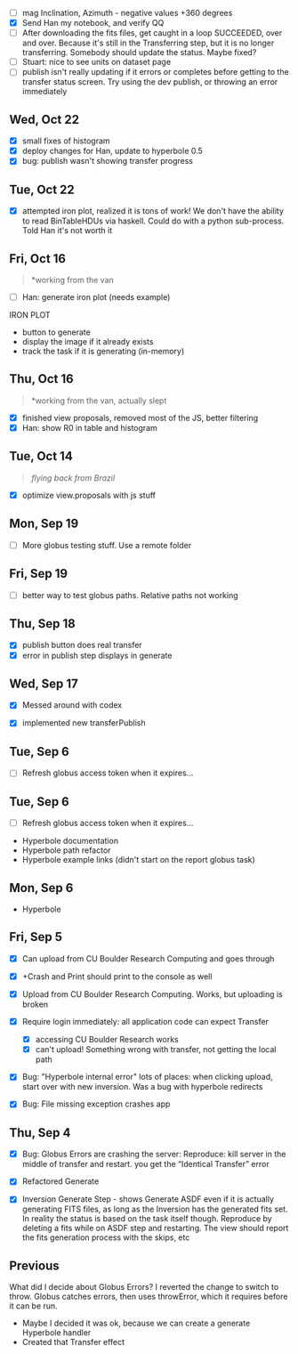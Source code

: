 
- [ ] mag Inclination, Azimuth - negative values +360 degrees
- [x] Send Han my notebook, and verify QQ
- [ ] After downloading the fits files, get caught in a loop SUCCEEDED, over and over. Because it's still in the Transferring step, but it is no longer transferring. Somebody should update the status. Maybe fixed?
- [ ] Stuart: nice to see units on dataset page
- [ ] publish isn't really updating if it errors or completes before getting to the transfer status screen. Try using the dev publish, or throwing an error immediately

## Wed, Oct 22
- [x] small fixes of histogram
- [x] deploy changes for Han, update to hyperbole 0.5
- [x] bug: publish wasn't showing transfer progress

## Tue, Oct 22
- [x] attempted iron plot, realized it is tons of work! We don't have the ability to read BinTableHDUs via haskell. Could do with a python sub-process. Told Han it's not worth it

## Fri, Oct 16
> *working from the van
- [ ] Han: generate iron plot (needs example)

IRON PLOT
* button to generate
* display the image if it already exists
* track the task if it is generating (in-memory)

## Thu, Oct 16
> *working from the van, actually slept

- [x] finished view proposals, removed most of the JS, better filtering
- [x] Han: show R0 in table and histogram

## Tue, Oct 14

> *flying back from Brazil*

- [x] optimize view.proposals with js stuff

## Mon, Sep 19
- [ ] More globus testing stuff. Use a remote folder

## Fri, Sep 19
- [ ] better way to test globus paths. Relative paths not working

## Thu, Sep 18
- [x] publish button does real transfer
- [x] error in publish step displays in generate

## Wed, Sep 17
- [x] Messed around with codex
- [x] implemented new transferPublish


## Tue, Sep 6
- [ ] Refresh globus access token when it expires...

Tue, Sep 6
----------
- [ ] Refresh globus access token when it expires...
- Hyperbole documentation
- Hyperbole path refactor
- Hyperbole example links
(didn't start on the report globus task)

Mon, Sep 6
----------
- Hyperbole

Fri, Sep 5
----------

- [x] Can upload from CU Boulder Research Computing and goes through
- [x] +Crash and Print should print to the console as well
- [x] Upload from CU Boulder Research Computing. Works, but uploading is broken
- [x] Require login immediately: all application code can expect Transfer
  - [x] accessing CU Boulder Research works
  - [x] can't upload! Something wrong with transfer, not getting the local path
- [x] Bug: "Hyperbole internal error" lots of places: when clicking upload, start over with new inversion. Was a bug with hyperbole redirects
- [x] Bug: File missing exception crashes app


Thu, Sep 4
----------
- [x] Bug: Globus Errors are crashing the server: Reproduce: kill server in the middle of transfer and restart. you get the “Identical Transfer” error
- [x] Refactored Generate
- [x] Inversion Generate Step - shows Generate ASDF even if it is actually generating FITS files, as long as the Inversion has the generated fits set. In reality the status is based on the task itself though. Reproduce by deleting a fits while on ASDF step and restarting. The view should report the fits generation process with the skips, etc


Previous
----------
What did I decide about Globus Errors? I reverted the change to switch to throw. Globus catches errors, then uses throwError, which it requires before it can be run.
* Maybe I decided it was ok, because we can create a generate Hyperbole handler
* Created that Transfer effect
